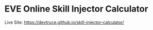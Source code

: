# EVE Online Skill Injector Calculator

Live Site: https://devtruce.github.io/skill-injector-calculator/
